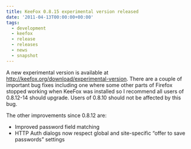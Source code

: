 ```yaml
---
title: KeeFox 0.8.15 experimental version released
date: '2011-04-13T00:00:00+00:00'
tags:
  - development
  - keefox
  - release
  - releases
  - news
  - snapshot
---
```

<p>A new experimental version is available at <a href="download/experimental-version" title="Go to http://keefox.org/download/experimental-version" class="externlink">http://keefox.org/download/experimental-version</a>.  There are a couple of important bug fixes including one where some  other parts of Firefox stopped working when KeeFox was installed so I  recommend all users of 0.8.12-14 should upgrade. Users of 0.8.10 should  not be affected by this bug.
</p>
<p>The other improvements since 0.8.12 are: </p><p><ul><li>Improved password field matching 	</li><li>HTTP Auth dialogs now respect global and site-specific “offer to save passwords” settings </li></ul></p>

